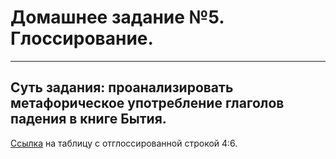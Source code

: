 # Домашнее задание №5. Глоссирование.
****************
## Суть задания: проанализировать метафорическое употребление глаголов падения в книге Бытия.
[Ссылка](dz5/Gen4.6.html) на таблицу с отглоссированной строкой 4:6. 
